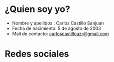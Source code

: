 # ¿Quien soy yo?

- Nombre y apellidos : Carlos Castillo Sanjuan
- Fecha de nacimiento: 5 de agosto de 2003
- Mail de contacto: carloscastilloazr@gmail.com

# Redes sociales

